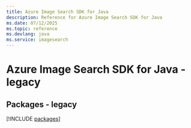 ```yaml
---
title: Azure Image Search SDK for Java
description: Reference for Azure Image Search SDK for Java
ms.date: 07/12/2025
ms.topic: reference
ms.devlang: java
ms.service: imagesearch
---
```

# Azure Image Search SDK for Java - legacy
## Packages - legacy
[!INCLUDE [packages](image-search-index.md)]